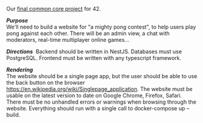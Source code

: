Our [final common core project](https://cdn.intra.42.fr/pdf/pdf/27779/en.subject.pdf) for 42.

*__Purpose__*  
We'll need to build a website for "a mighty pong contest", to help users play pong against each other. There will be an admin view, a chat with moderators, real-time multiplayer online games...

*__Directions__*   ​
Backend should be written in NestJS. Databases must use PostgreSQL. Frontend must be written with any typescript framework.

*__Rendering__*  
The website should be a single page app, but the user should be able to use the back button on the browser https://en.wikipedia.org/wiki/Singlepage_application. The website must be usable on the latest version to date on Google Chrome, Firefox, Safari. There must be no unhandled errors or warnings when browsing through the website. Everything should run with a single call to docker-compose up –build.